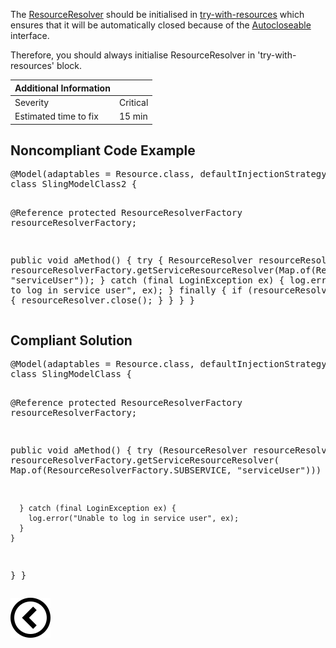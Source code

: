 <p>The <a href="https://sling.apache.org/apidocs/sling10/org/apache/sling/api/resource/ResourceResolver.html">ResourceResolver</a>
    should be initialised in <a href="https://docs.oracle.com/javase/tutorial/essential/exceptions/tryResourceClose.html">try-with-resources</a>
    which ensures that it will be automatically closed because of the <a href="https://docs.oracle.com/en/java/javase/11/docs/api/java.base/java/lang/AutoCloseable.html">Autocloseable</a> interface.

   Therefore, you should always initialise ResourceResolver in 'try-with-resources' block.
    
| Additional Information |          |
|------------------------|----------|
| Severity               | Critical |
| Estimated time to fix  | 15 min   |

</p>
<h2>Noncompliant Code Example</h2>
<pre>
@Model(adaptables = Resource.class, defaultInjectionStrategy = DefaultInjectionStrategy.OPTIONAL)
class SlingModelClass2 {

  @Reference
  protected ResourceResolverFactory resourceResolverFactory;

  public void aMethod() {
    try {
      ResourceResolver resourceResolver = resourceResolverFactory.getServiceResourceResolver(Map.of(ResourceResolverFactory.SUBSERVICE, "serviceUser"));
    } catch (final LoginException ex) {
      log.error("Unable to log in service user", ex);
    } finally {
      if (resourceResolver != null) {
        resourceResolver.close();
      }
    }
  }
}
</pre>

<h2>Compliant Solution</h2>
<pre>
@Model(adaptables = Resource.class, defaultInjectionStrategy = DefaultInjectionStrategy.OPTIONAL)
class SlingModelClass {

  @Reference
  protected ResourceResolverFactory resourceResolverFactory;

  public void aMethod() {
    try (ResourceResolver resourceResolver = resourceResolverFactory.getServiceResourceResolver(
      Map.of(ResourceResolverFactory.SUBSERVICE, "serviceUser"))) {

      } catch (final LoginException ex) {
        log.error("Unable to log in service user", ex);
      }
    }
  }
}
</pre>

[![Back to overview](back.svg)](../../README.md)